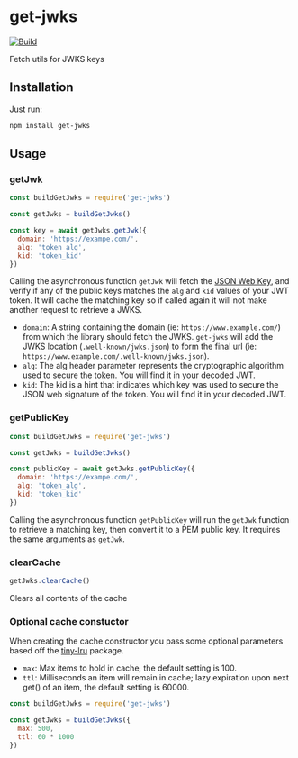# get-jwks

[![Build](https://github.com/nearform/get-jwks/workflows/CI/badge.svg)](https://github.com/nearform/get-jwks/actions?query=workflow%3ACI)

Fetch utils for JWKS keys

## Installation

Just run:

```bash
npm install get-jwks
```

## Usage

### getJwk

```javascript
const buildGetJwks = require('get-jwks')

const getJwks = buildGetJwks()

const key = await getJwks.getJwk({
  domain: 'https://exampe.com/',
  alg: 'token_alg',
  kid: 'token_kid'
})

```
Calling the asynchronous function `getJwk` will fetch the [JSON Web Key](https://tools.ietf.org/html/rfc7517), and verify if any of the public keys matches the `alg` and `kid` values of your JWT token.  It will cache the matching key so if called again it will not make another request to retrieve a JWKS.
- `domain`: A string containing the domain (ie: `https://www.example.com/`) from which the library should fetch the JWKS. `get-jwks` will add the JWKS location (`.well-known/jwks.json`) to form the final url (ie: `https://www.example.com/.well-known/jwks.json`).
- `alg`: The alg header parameter represents the cryptographic algorithm used to secure the token. You will find it in your decoded JWT.
- `kid`: The kid is a hint that indicates which key was used to secure the JSON web signature of the token. You will find it in your decoded JWT.

### getPublicKey

```javascript
const buildGetJwks = require('get-jwks')

const getJwks = buildGetJwks()

const publicKey = await getJwks.getPublicKey({
  domain: 'https://exampe.com/',
  alg: 'token_alg',
  kid: 'token_kid'
})

```

Calling the asynchronous function `getPublicKey` will run the `getJwk` function to retrieve a matching key, then convert it to a PEM public key.  It requires the same arguments as `getJwk`.

### clearCache

```javascript
getJwks.clearCache()
```
Clears all contents of the cache

### Optional cache constuctor

When creating the cache constructor you pass some optional parameters based off the [tiny-lru](https://www.npmjs.com/package/tiny-lru) package.
- `max`: Max items to hold in cache, the default setting is 100.
- `ttl`: Milliseconds an item will remain in cache; lazy expiration upon next get() of an item, the default setting is 60000.

```javascript
const buildGetJwks = require('get-jwks')

const getJwks = buildGetJwks({
  max: 500,
  ttl: 60 * 1000
})
```



